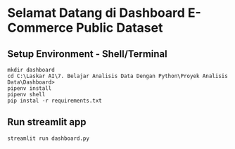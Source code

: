 # Selamat Datang di Dashboard E-Commerce Public Dataset 

## Setup Environment - Shell/Terminal
```
mkdir dashboard
cd C:\Laskar AI\7. Belajar Analisis Data Dengan Python\Proyek Analisis Data\Dashboard>
pipenv install
pipenv shell
pip instal -r requirements.txt
```

## Run streamlit app
```
streamlit run dashboard.py
```
